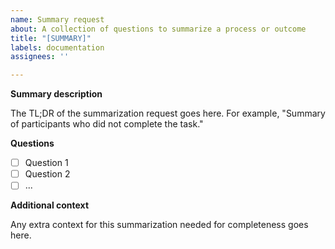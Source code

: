 ```yaml
---
name: Summary request
about: A collection of questions to summarize a process or outcome
title: "[SUMMARY]"
labels: documentation
assignees: ''

---
```


**Summary description**

The TL;DR of the summarization request goes here. For example, "Summary of participants who did not complete the task."

**Questions**

- [ ] Question 1
- [ ] Question 2
- [ ] ...

**Additional context**

Any extra context for this summarization needed for completeness goes here.

